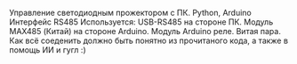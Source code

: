Управление светодиодным прожектором с ПК.
Python, Arduino
Интерфейс RS485
Используется:
	USB-RS485 на стороне ПК.
	Модуль MAX485 (Китай) на стороне Arduino.
	Модуль Arduino реле.
	Витая пара.
	Как всё соеденить должно быть понятно из прочитаного кода, а также в помощь ИИ и гугл :)
